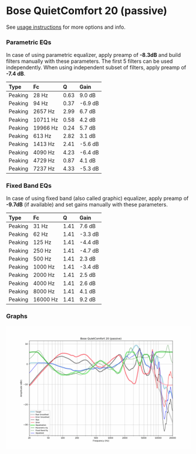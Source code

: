 # Bose QuietComfort 20 (passive)
See [usage instructions](https://github.com/jaakkopasanen/AutoEq#usage) for more options and info.

### Parametric EQs
In case of using parametric equalizer, apply preamp of **-8.3dB** and build filters manually
with these parameters. The first 5 filters can be used independently.
When using independent subset of filters, apply preamp of **-7.4 dB**.

| Type    | Fc       |    Q | Gain    |
|:--------|:---------|:-----|:--------|
| Peaking | 28 Hz    | 0.63 | 9.0 dB  |
| Peaking | 94 Hz    | 0.37 | -6.9 dB |
| Peaking | 2657 Hz  | 2.99 | 6.7 dB  |
| Peaking | 10711 Hz | 0.58 | 4.2 dB  |
| Peaking | 19966 Hz | 0.24 | 5.7 dB  |
| Peaking | 613 Hz   | 2.82 | 3.1 dB  |
| Peaking | 1413 Hz  | 2.41 | -5.6 dB |
| Peaking | 4090 Hz  | 4.23 | -6.4 dB |
| Peaking | 4729 Hz  | 0.87 | 4.1 dB  |
| Peaking | 7237 Hz  | 4.33 | -5.3 dB |

### Fixed Band EQs
In case of using fixed band (also called graphic) equalizer, apply preamp of **-9.7dB**
(if available) and set gains manually with these parameters.

| Type    | Fc       |    Q | Gain    |
|:--------|:---------|:-----|:--------|
| Peaking | 31 Hz    | 1.41 | 7.6 dB  |
| Peaking | 62 Hz    | 1.41 | -3.3 dB |
| Peaking | 125 Hz   | 1.41 | -4.4 dB |
| Peaking | 250 Hz   | 1.41 | -4.7 dB |
| Peaking | 500 Hz   | 1.41 | 2.3 dB  |
| Peaking | 1000 Hz  | 1.41 | -3.4 dB |
| Peaking | 2000 Hz  | 1.41 | 2.5 dB  |
| Peaking | 4000 Hz  | 1.41 | 2.6 dB  |
| Peaking | 8000 Hz  | 1.41 | 4.1 dB  |
| Peaking | 16000 Hz | 1.41 | 9.2 dB  |

### Graphs
![](./Bose%20QuietComfort%2020%20(passive).png)